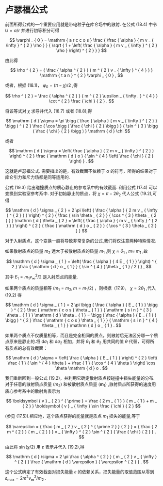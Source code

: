 # 卢瑟福公式

前面所得公式的一个重要应用就是带电粒子在库仑场中的散射. 在公式 (18.4) 中令 $U = \alpha / r$ 并进行初等积分可得

$$
\varphi _ { 0 } = \mathrm { a r c c o s } \frac { \frac { \alpha } { m v _ { \infty } ^ { 2 } \rho } } { \sqrt { 1 + \left( \frac { \alpha } { m v _ { \infty } ^ { 2 } \rho } \right) ^ { 2 } } }
$$

由此得

$$
\rho ^ { 2 } = { \frac { \alpha ^ { 2 } } { m ^ { 2 } v _ { \infty } ^ { 4 } } } \mathrm { t a n } ^ { 2 } \varphi _ { 0 } ,
$$

或者，根据 (18.1)， $\varphi _ { 0 } = ( \pi - \chi ) / 2$ ,得

$$
\rho ^ { 2 } = \frac { \alpha ^ { 2 } } { m ^ { 2 } \upsilon _ { \infty . } ^ { 4 } } \cot ^ { 2 } \frac { \chi } { 2 } .
$$

将该等式对 $\chi$ 求导并代入 (18.7) 或者 (18.8),得

$$
\mathrm { d } \sigma = \pi \bigg ( \frac { \alpha } { m v _ { \infty } ^ { 2 } } \bigg ) ^ { 2 } \frac { \cos \bigg ( \frac { \chi } { 2 } \bigg ) } { \sin ^ { 3 } \bigg ( \frac { \chi } { 2 } \bigg ) } \mathrm { d } \chi
$$

或者

$$
\mathrm { d } \sigma = \left( \frac { \alpha } { 2 m v _ { \infty } ^ { 2 } } \right) ^ { 2 } \frac { \mathrm { d } o } { \sin ^ { 4 } \left( \frac { \chi } { 2 } \right) } .
$$

这就是卢瑟福公式. 需要指出的是，有效截面不依赖于 $\alpha$ 的符号，所得的结果对于库仑引力和斥力场都是同等适用的.

公式 (19.3) 给出碰撞质点的质心静止的参考系中的有效截面. 利用公式 (17.4) 可以变换到实验室参考系中. 对于初始静止的质点，将 $\chi = \pi - 2 \theta _ { 2 }$ 代人公式 (19.2),可得

$$
\mathrm { d } \sigma _ { 2 } = 2 \pi \left( { \frac { \alpha } { 2 m v _ { \infty } ^ { 2 } } } \right) ^ { 2 } { \frac { \sin \theta _ { 2 } } { \cos ^ { 3 } \theta _ { 2 } } } \mathrm { d } \theta _ { 2 } = \left( { \frac { \alpha } { m v _ { \infty } ^ { 2 } } } \right) ^ { 2 } { \frac { \mathrm { d } o _ { 2 } } { \cos ^ { 3 } \theta _ { 2 } } }
$$

对于入射质点，这个变换一般将导致非常复杂的公式,我们将仅注意两种特殊情况.

如果散射质点的质量 $m _ { 2 }$ 远大于被散射质点的质量 $m _ { 1 }$ ,则 $\chi \approx \theta _ { 1 }$ , $m \approx$ $m _ { 1 }$ ,故

$$
\mathrm { d } \sigma _ { 1 } = \left( \frac { \alpha } { 4 E _ { 1 } } \right) ^ { 2 } \frac { \mathrm { d } o _ { 1 } } { \sin ^ { 4 } ( \theta _ { 1 } / 2 ) } ,
$$

其中 $E _ { 1 } = m _ { 1 } v _ { \infty } ^ { 2 } / 2$ 是入射质点的能量.

如果两个质点的质量相等 $( m _ { 1 } =  m _ { 2 } , m = m _ { 1 } / 2 )$ ，则根据（17.9)， $\chi = 2 \theta _ { 1 }$ ,代入 (19.2) 得

$$
\mathrm { d } \sigma _ { 1 } = 2 \pi \bigg ( \frac { \alpha } { E _ { 1 } } \bigg ) ^ { 2 } \frac { \mathrm { c o s } \theta _ { 1 } } { \mathrm { s i n } ^ { 3 } \theta _ { 1 } } \mathrm { d } \theta _ { 1 } = \bigg ( \frac { \alpha } { E _ { 1 } } \bigg ) ^ { 2 } \frac { \mathrm { c o s } \theta _ { 1 } } { \mathrm { s i n } ^ { 4 } \theta _ { 1 } } \mathrm { d } o _ { 1 } .
$$

如果两个质点不仅质量相等，而且是完全相同的质点，则散射后无法区分哪一个质点原来是静止的.将 $\mathrm { d } \sigma _ { 1 }$ 和 ${ \mathrm { d } } \sigma _ { 2 }$ 相加，并将 $\theta _ { 1 }$ 和 $\theta _ { 2 }$ 用共同的值 $\theta$ 代替，可得所有质点的总有效截面：

$$
\mathrm { d } \sigma = \left( \frac { \alpha } { E _ { 1 } } \right) ^ { 2 } \left( \frac { 1 } { \sin ^ { 4 } \theta } + \frac { 1 } { \cos ^ { 4 } \theta } \right) \cos \theta \mathrm { d } o .
$$

我们重新回到一般公式 (19.2)，并利用它确定散射质点按碰撞中损失能量的分布.对于任意的散射质点质量 $\left( { { m _ { 2 } } } \right)$ 和被散射质点质量 $\left( \boldsymbol { m } _ { 1 } \right)$ ,散射质点所获得的速度用质心参考系中的散射角表示为

$$
\boldsymbol { v } _ { 2 } ^ { \prime } = \frac { 2 m _ { 1 } } { m _ { 1 } + m _ { 2 } } \boldsymbol { v } _ { \infty } \sin \frac { \chi } { 2 }
$$

(参见 (17.5)).相应地，这个质点获得的能量就是质点 $m _ { 1 }$ 损失的能量,等于

$$
\varepsilon = { \frac { m _ { 2 } v _ { 2 } ^ { \prime 2 } } { 2 } } = { \frac { 2 m ^ { 2 } } { m _ { 2 } } } v _ { \infty } ^ { 2 } \sin ^ { 2 } { \frac { \chi } { 2 } } .
$$

由此将 $\sin ( \chi / 2 )$ 用 $\varepsilon$ 表示并代入 (19.2),得

$$
\mathrm { d } \sigma = 2 \pi \frac { \alpha ^ { 2 } } { m _ { 2 } v _ { \infty } ^ { 2 } } \frac { \mathrm { d } \varepsilon } { \varepsilon ^ { 2 } } .
$$

这个公式确定了有效截面对损失能量 $\varepsilon$ 的依赖关系，损失能量的取值范围从零到 $\varepsilon _ { \mathrm { m a x } } = 2 m ^ { 2 } v _ { \infty } ^ { 2 } / m _ { 2 }$ .
